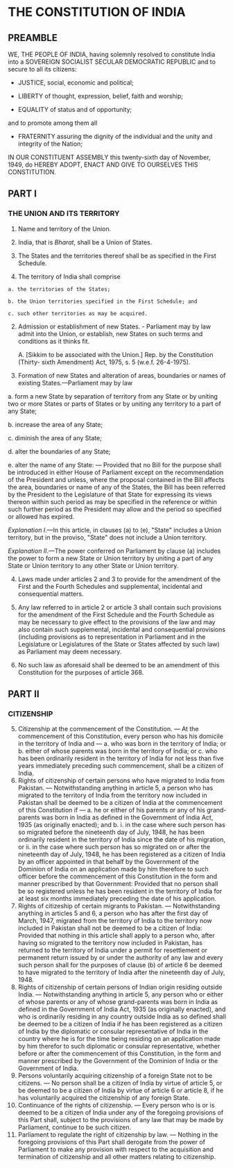 # THE CONSTITUTION OF INDIA

## PREAMBLE

WE, THE PEOPLE OF INDIA, having solemnly resolved to constitute India into a SOVEREIGN SOCIALIST SECULAR DEMOCRATIC REPUBLIC and to secure to all its citizens:

- JUSTICE, social, economic and political;

- LIBERTY of thought, expression, belief, faith and worship;

- EQUALITY of status and of opportunity;

and to promote among them all

- FRATERNITY assuring the dignity of the individual and the unity and integrity of the Nation;

IN OUR CONSTITUENT ASSEMBLY this twenty-sixth day of November, 1949, do HEREBY ADOPT, ENACT AND GIVE TO OURSELVES THIS CONSTITUTION.

## PART I

### THE UNION AND ITS TERRITORY

1. Name and territory of the Union.

  1. India, that is *Bharat*, shall be a Union of States.

  2. The States and the territories thereof shall be as specified in the First Schedule.

  3. The territory of India shall comprise

    a. the territories of the States;

    b. the Union territories specified in the First Schedule; and

    c. such other territories as may be acquired.

2. Admission or establishment of new States. - Parliament may by law admit into the Union, or establish, new States on such terms and conditions as it thinks fit.

    A. [Sikkim to be associated with the Union.] Rep. by the Constitution (Thirty- sixth Amendment) Act, 1975, s. 5 (w.e.f. 26-4-1975).

3. Formation of new States and alteration of areas, boundaries or names of existing States.—Parliament may by law

  a. form a new State by separation of territory from any State or by uniting two or more States or parts of States or by uniting any territory to a part of any State;

  b. increase the area of any State;

  c. diminish the area of any State;

  d. alter the boundaries of any State;

  e. alter the name of any State: — Provided that no Bill for the purpose shall be introduced in either House of Parliament except on the recommendation of the President and unless, where the proposal contained in the Bill affects the area, boundaries or name of any of the States, the Bill has been referred by the President to the Legislature of that State for expressing its views thereon within such period as may be specified in the reference or within such further period as the President may allow and the period so specified or allowed has expired.

  *Explanation I*.—In this article, in clauses (a) to (e), "State" includes a Union territory, but in the proviso, "State" does not include a Union territory.

  *Explanation II*.—The power conferred on Parliament by clause (a) includes the power to form a new State or Union territory by uniting a part of any State or Union territory to any other State or Union territory.

4. Laws made under articles 2 and 3 to provide for the amendment of the First and the Fourth Schedules and supplemental, incidental and consequential matters.

  1. Any law referred to in article 2 or article 3 shall contain such provisions for the amendment of the First Schedule and the Fourth Schedule as may be necessary to give effect to the provisions of the law and may also contain such supplemental, incidental and consequential provisions (including provisions as to representation in Parliament and in the Legislature or Legislatures of the State or States affected by such law) as Parliament may deem necessary.

  2. No such law as aforesaid shall be deemed to be an amendment of this Constitution for the purposes of article 368.

## PART II
### CITIZENSHIP
5. Citizenship at the commencement of the Constitution. — At the commencement of this Constitution, every person who has his domicile in the territory of India and —
  a. who was born in the territory of India; or
  b. either of whose parents was born in the territory of India; or
  c. who has been ordinarily resident in the territory of India for not less than five years immediately preceding such commencement, shall be a citizen of India.
6. Rights of citizenship of certain persons who have migrated to India from Pakistan. — Notwithstanding anything in article 5, a person who has migrated to the territory of India from the territory now included in Pakistan shall be deemed to be a citizen of India at the commencement of this Constitution if —
  a. he or either of his parents or any of his grand-parents was born in India as defined in the Government of India Act, 1935 (as originally enacted); and
  b.
    i. in the case where such person has so migrated before the nineteenth day of July, 1948, he has been ordinarily resident in the territory of India since the date of his migration, or
    ii. in the case where such person has so migrated on or after the nineteenth day of July, 1948, he has been registered as a citizen of India by an officer appointed in that behalf by the Government of the Dominion of India on an application made by him therefore to such officer before the commencement of this Constitution in the form and manner prescribed by that Government:
Provided that no person shall be so registered unless he has been resident in the territory of India for at least six months immediately preceding the date of his application. 
7. Rights of citizeship of certain migrants to Pakistan. — 
Notwithstanding anything in articles 5 and 6, a person who has after the first day of March, 1947, migrated from the territory of India to the territory now included in Pakistan shall not be deemed to be a citizen of India: 
Provided that nothing in this article shall apply to a person who, after having so migrated to the territory now included in Pakistan, has returned to the territory of India under a permit for resettlement or permanent return issued by or under the authority of any law and every such person shall for the purposes of clause (b) of article 6 be deemed to have migrated to the territory of India after the nineteenth day of July, 1948.
8. Rights of citizenship of certain persons of Indian origin residing outside India. — Notwithstanding anything in article 5, any person who or either of whose parents or any of whose grand-parents was born in India as defined in the Government of India Act, 1935 (as originally enacted), and who is ordinarily residing in any country outside India as so defined shall be deemed to be a citizen of India if he has been registered as a citizen of India by the diplomatic or consular representative of India in the country where he is for the time being residing on an application made by him therefor to such diplomatic or consular representative, whether before or after the commencement of this Constitution, in the form and manner prescribed by the Government of the Dominion of India or the Government of India.
9. Persons voluntarily acquiring citizenship of a foreign State not to be citizens. —  No person shall be a citizen of India by virtue of article 5, or be deemed to be a citizen of India by virtue of article 6 or article 8, if he has voluntarily acquired the citizenship of any foreign State.
10. Continuance of the rights of citizenship. — Every person who is or is deemed to be a citizen of India under any of the foregoing provisions of this Part shall, subject to the provisions of any law that may be made by Parliament, continue to be such citizen.
11. Parliament to regulate the right of citizenship by law. — Nothing in the foregoing provisions of this Part shall derogate from the power of Parliament to make any provision with respect to the acquisition and termination of citizenship and all other matters relating to citizenship.